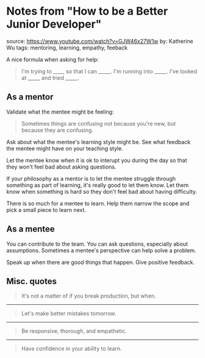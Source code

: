 # Notes from "How to be a Better Junior Developer"

source: https://www.youtube.com/watch?v=GJW46x27W1w
by: Katherine Wu
tags: mentoring, learning, empathy, feeback

A nice formula when asking for help:

> I'm trying to ____, so that I can _____.
> I'm running into _____.
> I've looked at _____ and tried _____.

## As a mentor

Validate what the mentee might be feeling:

> Sometimes things are confusing not because you're new, but because they are confusing.

Ask about what the mentee's learning style might be. See what feedback the mentee might have on your teaching style.

Let the mentee know when it is ok to interupt you during the day so that they won't feel bad about asking questions.

If your philosophy as a mentor is to let the mentee struggle through something as part of learning, it's really good to let them know. Let them know when something is hard so they don't feel bad about having difficulty.

There is so much for a mentee to learn. Help them narrow the scope and pick a small piece to learn next.

## As a mentee

You can contribute to the team. You can ask questions, especially about assumptions. Sometimes a mentee's perspective can help solve a problem.

Speak up when there are good things that happen. Give positive feedback.

## Misc. quotes

> It's not a matter of if you break production, but when.

---

> Let's make better mistakes tomorrow.

---

> Be responsive, thorough, and empathetic.

---

> Have confidence in your ability to learn.
